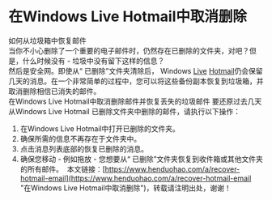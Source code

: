# 在Windows Live Hotmail中取消删除
如何从垃圾箱中恢复邮件
​
\
​
​
当你不小心删除了一个重要的电子邮件时，仍然存在已删除的文件夹，对吧？但是，什么时候没有 - 垃圾中没有留下这样的信息？
​
\
​
​
然后是安全网。即使从“ 已删除”文件夹清除后， Windows [Live](https://www.henduohao.com/tag/live-mail "Live Mail即Windows Live Mail，是微软的一项电子邮件服务。") [Hotmail](https://www.henduohao.com/tag/hotmail "Hotmail是互联网免费电子邮件提供商之一，是一种微软邮箱。")仍会保留几天的消息。在一个非常简单的过程中，您可以将这些备份副本恢复到垃圾箱，并取消删除相信已消失的邮件。
​
\
​
​
在Windows Live Hotmail中取消删除邮件并恢复丢失的垃圾邮件
​
要还原过去几天从Windows Live Hotmail 已删除文件夹中删除的邮件，请执行以下操作：
​
1. 在Windows Live Hotmail中打开已删除的文件夹。
​
2. 确保所需的信息不再存在于文件夹中。
​
3. 点击消息列表底部的恢复已删除的消息。
​
4. 确保您移动 - 例如拖放 - 您想要从“ 已删除”文件夹恢复到收件箱或其他文件夹的所有邮件。
​
本文链接：[https://www.henduohao.com/a/recover-hotmail-email](https://www.henduohao.com/a/recover-hotmail-email "在Windows Live Hotmail中取消删除")，转载请注明出处，谢谢！